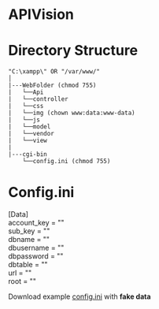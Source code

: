# APIVision

# Directory Structure
```
"C:\xampp\" OR "/var/www/"
│
|---WebFolder (chmod 755)
|   └──Api
|   └──controller
|   └──css
|   └──img (chown www:data:www-data)
|   └──js
|   └──model
|   └──vendor
|   └──view
|
|---cgi-bin
    └──config.ini (chmod 755)
```
# Config.ini

[Data]\
account_key = ""\
sub_key = ""\
dbname = "" \
dbusername = "" \
dbpassword = "" \
dbtable = "" \
url = "" \
root = "" 

Download example [config.ini](https://pastebin.com/dl/av4PDFxW) with **fake data**
